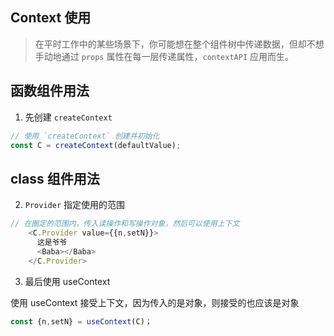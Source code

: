 ## Context 使用

> 在平时工作中的某些场景下，你可能想在整个组件树中传递数据，但却不想手动地通过 `props` 属性在每一层传递属性，`contextAPI` 应用而生。

## 函数组件用法

1. 先创建 `createContext`

```js
// 使用 `createContext` 创建并初始化
const C = createContext(defaultValue);
```
## class 组件用法

2. `Provider` 指定使用的范围

```js
// 在圈定的范围内，传入读操作和写操作对象，然后可以使用上下文
    <C.Provider value={{n,setN}}>
      这是爷爷
      <Baba></Baba>
    </C.Provider>
```

3. 最后使用 useContext

使用 useContext 接受上下文，因为传入的是对象，则接受的也应该是对象

```js
const {n,setN} = useContext(C)；
```